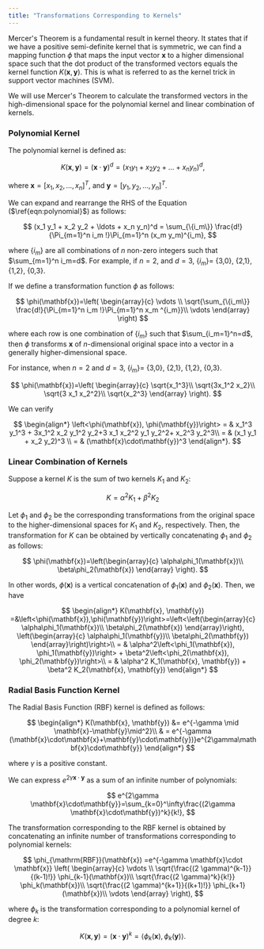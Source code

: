 ```yaml
---
title: "Transformations Corresponding to Kernels"
---
```



Mercer's Theorem is a fundamental result in kernel theory. It states that if we have a positive semi-definite kernel that is symmetric, we can find a mapping function $\phi$ that maps the input vector $\mathbf{x}$ to a higher dimensional space such that the dot product of the transformed vectors equals the kernel function $K(\mathbf{x},\mathbf{y})$. This is what is referred to as the kernel trick in support vector machines (SVM).

We will use Mercer's Theorem to calculate the transformed vectors in the high-dimensional space for the polynomial kernel and linear combination of kernels.



### Polynomial Kernel

The polynomial kernel is defined as:


$$
K(\mathbf{x}, \mathbf{y}) =  (\mathbf{x}\cdot\mathbf{y})^d = (x_1 y_1 + x_2 y_2 + \ldots + x_n y_n)^d,
\label{eqn:polynomial}
$$


where $\mathbf{x}=[x_1, x_2, \ldots, x_n]^T$,  and $\mathbf{y}=[y_1, y_2, \ldots, y_n]^T$.



We can expand and rearrange the RHS of the Equation ($\ref{eqn:polynomial}$) as follows:


$$
(x_1 y_1 + x_2 y_2 + \ldots + x_n y_n)^d = \sum_{\{i_m\}} \frac{d!}{\Pi_{m=1}^n i_m !}\Pi_{m=1}^n (x_m y_m)^{i_m},
$$


where $\{i_m\}$ are all combinations of $n$ non-zero integers such that $\sum_{m=1}^n i_m=d$. For example, if $n=2$, and $d=3$,   {$i_m$}= {3,0}, {2,1}, {1,2}, {0,3}.



If we define a transformation function $\phi$ as follows:


$$
\phi(\mathbf{x})=\left( 
	\begin{array}{c} 
	\vdots \\
	\sqrt{\sum_{\{i_m\}} \frac{d!}{\Pi_{m=1}^n i_m !}\Pi_{m=1}^n x_m ^{i_m}}\\
	\vdots
	\end{array}
\right)
$$



where each row is one combination of $\{i_m\}$ such that $\sum_{i_m=1}^n=d$,   then $\phi$ transforms $\mathbf{x}$ of $n$-dimensional original space into a vector in a generally higher-dimensional space. 

For instance, when $n=2$ and $d=3$, {$i_m$}= {3,0}, {2,1}, {1,2}, {0,3}.



$$
\phi(\mathbf{x})=\left(
\begin{array}{c}
\sqrt{x_1^3}\\
\sqrt{3x_1^2 x_2}\\
\sqrt{3 x_1 x_2^2}\\
\sqrt{x_2^3}
\end{array}
\right).
$$


We can verify


$$
\begin{align*}
\left<\phi(\mathbf{x}), \phi(\mathbf{y})\right> = & x_1^3 y_1^3 + 3x_1^2 x_2 y_1^2 y_2+3 x_1 x_2^2 y_1 y_2^2+ x_2^3 y_2^3\\
= & (x_1 y_1 + x_2 y_2)^3 \\
= & (\mathbf{x}\cdot\mathbf{y})^3
\end{align*}.
$$



### Linear Combination of Kernels

Suppose a kernel $K$ is the sum of two kernels $K_1$ and $K_2$:


$$
K =\alpha^2 K_1 + \beta^2 K_2
$$


Let $\phi_1$ and $\phi_2$ be the corresponding transformations from the original space to the higher-dimensional spaces for $K_1$ and $K_2$, respectively. Then, the transformation for $K$ can be obtained by vertically concatenating $\phi_1$ and $\phi_2$ as follows:


$$
\phi(\mathbf{x})=\left(\begin{array}{c}
\alpha\phi_1(\mathbf{x})\\
\beta\phi_2(\mathbf{x})
\end{array}
\right).
$$


In other words, $\phi(\mathbf{x})$ is a vertical concatenation of $\phi_1(\mathbf{x})$ and $\phi_2(\mathbf{x})$. Then, we have


$$
\begin{align*}
K(\mathbf{x}, \mathbf{y})  =&\left<\phi(\mathbf{x}),\phi(\mathbf{y})\right>=\left<\left(\begin{array}{c}
\alpha\phi_1(\mathbf{x})\\
\beta\phi_2(\mathbf{x})
\end{array}\right), \left(\begin{array}{c}
\alpha\phi_1(\mathbf{y})\\
\beta\phi_2(\mathbf{y})
\end{array}\right)\right>\\
= & \alpha^2\left<\phi_1(\mathbf{x}), \phi_1(\mathbf{y})\right> + \beta^2\left<\phi_2(\mathbf{x}), \phi_2(\mathbf{y})\right>\\ 
= & \alpha^2 K_1(\mathbf{x}, \mathbf{y}) + \beta^2 K_2(\mathbf{x}, \mathbf{y})
\end{align*}
$$



### Radial Basis Function Kernel

The Radial Basis Function (RBF) kernel is defined as follows:


$$
\begin{align*}
K(\mathbf{x}, \mathbf{y}) &= e^{-\gamma \mid \mathbf{x}-\mathbf{y}\mid^2}\\
 & = e^{-\gamma (\mathbf{x}\cdot\mathbf{x}+\mathbf{y}\cdot\mathbf{y})}e^{2\gamma\mathbf{x}\cdot\mathbf{y}}
\end{align*}
$$


where $\gamma$ is a positive constant. 

We can express $e^{2\gamma \mathbf{x}\cdot\mathbf{y}}$ as a sum of an infinite number of polynomials:


$$
e^{2\gamma \mathbf{x}\cdot\mathbf{y}}=\sum_{k=0}^\infty\frac{(2\gamma \mathbf{x}\cdot\mathbf{y})^k}{k!},
$$


The transformation corresponding to the RBF kernel is obtained by concatenating an infinite number of transformations corresponding to polynomial kernels:



$$
\phi_{\mathrm{RBF}}(\mathbf{x}) =e^{-\gamma \mathbf{x}\cdot \mathbf{x}}
\left( 
	\begin{array}{c} 
\vdots \\
\sqrt{\frac{(2 \gamma)^{k-1}}{(k-1)!}} \phi_{k-1}(\mathbf{x})\\
\sqrt{\frac{(2 \gamma)^k}{k!}} \phi_k(\mathbf{x})\\
\sqrt{\frac{(2 \gamma)^{k+1}}{(k+1)!}} \phi_{k+1}(\mathbf{x})\\
\vdots
\end{array}
\right),
$$


where $\phi_k$ is the transformation corresponding to a polynomial kernel of degree $k$:


$$
K(\mathbf{x}, \mathbf{y})=(\mathbf{x}\cdot\mathbf{y})^k = \left<\phi_k(\mathbf{x}), \phi_k(\mathbf{y})\right>.
$$
